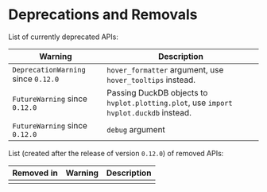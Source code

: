 # Deprecations and Removals

List of currently deprecated APIs:

| Warning | Description |
|-|-|
| `DeprecationWarning` since `0.12.0` | `hover_formatter` argument, use `hover_tooltips` instead. |
| `FutureWarning` since `0.12.0` | Passing DuckDB objects to `hvplot.plotting.plot`, use `import hvplot.duckdb` instead. |
| `FutureWarning` since `0.12.0` | `debug` argument |

List (created after the release of version `0.12.0`) of removed APIs:

| Removed in | Warning | Description |
|-|-|-|
| | | |
